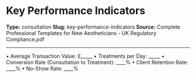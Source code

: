 # Key Performance Indicators

**Type:** consultation
**Slug:** key-performance-indicators
**Source:** Complete Professional Templates for New Aestheticians - UK Regulatory Compliance.pdf

---

• Average Transaction Value: £_____
• Treatments per Day: _____
• Conversion Rate (Consultation to Treatment): ____%
• Client Retention Rate: ____%
• No-Show Rate: ____%